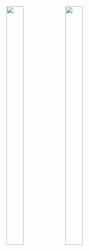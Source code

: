 <p float="center>
          
<img src="https://user-images.githubusercontent.com/114247268/216564551-58f44a72-7b24-4ba8-beae-d51a194f7392.png" width=30% height=40%>
<img src="https://user-images.githubusercontent.com/114247268/216564539-4623e25d-231c-4d8f-879c-2b8df8558182.png" width=30% height=40%>
<img src="https://user-images.githubusercontent.com/114247268/216564548-9ec0fe2a-f5ce-4abd-9ef0-b78daa7e38d8.png" width=30% height=40%>

